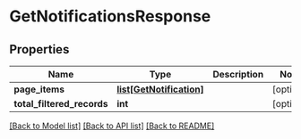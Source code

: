 # GetNotificationsResponse

## Properties
Name | Type | Description | Notes
------------ | ------------- | ------------- | -------------
**page_items** | [**list[GetNotification]**](GetNotification.md) |  | [optional] 
**total_filtered_records** | **int** |  | [optional] 

[[Back to Model list]](../README.md#documentation-for-models) [[Back to API list]](../README.md#documentation-for-api-endpoints) [[Back to README]](../README.md)

